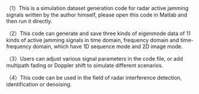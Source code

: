 （1）This is a simulation dataset generation code for radar active jamming signals written by the author himself, please open this code in Matlab and then run it directly.

（2）This code can generate and save three kinds of eigenmode data of 11 kinds of active jamming signals in time domain, frequency domain and time-frequency domain, which have 1D sequence mode and 2D image mode.

（3）Users can adjust various signal parameters in the code file, or add multipath fading or Doppler shift to simulate different scenarios.

（4）This code can be used in the field of radar interference detection, identification or denoising.
